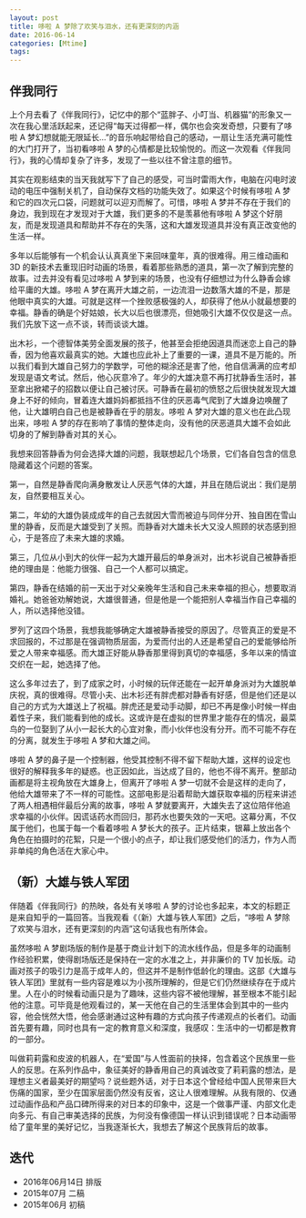 ```yaml
---
layout: post
title: 哆啦 A 梦除了欢笑与泪水，还有更深刻的内涵
date: 2016-06-14
categories: [Mtime]
tags: 
---
```


## 伴我同行

上个月去看了《伴我同行》，记忆中的那个“蓝胖子、小叮当、机器猫”的形象又一次在我心里活跃起来，还记得“每天过得都一样，偶尔也会突发奇想，只要有了哆啦 A 梦幻想就能无限延长…”的音乐响起带给自己的感动，一扇让生活充满可能性的大门打开了，当初看哆啦 A 梦的心情都是比较愉悦的。而这一次观看《伴我同行》，我的心情却复杂了许多，发现了一些以往不曾注意的细节。

其实在观影结束的当天我就写下了自己的感受，可当时雷雨大作，电脑在闪电时波动的电压中强制关机了，自动保存文档的功能失效了。如果这个时候有哆啦 A 梦和它的四次元口袋，问题就可以迎刃而解了。可惜，哆啦 A 梦并不存在于我们的身边，我到现在才发现对于大雄，我们更多的不是羡慕他有哆啦 A 梦这个好朋友，而是发现道具和帮助并不存在的失落，这和大雄发现道具并没有真正改变他的生活一样。

多年以后能够有一个机会认认真真坐下来回味童年，真的很难得。用三维动画和 3D 的新技术去重现旧时动画的场景，看着那些熟悉的道具，第一次了解到完整的故事。过去并没有看见过哆啦 A 梦到来的场景，也没有仔细想过为什么静香会嫁给平庸的大雄。哆啦 A 梦在离开大雄之前，一边流泪一边数落大雄的不是，那是他眼中真实的大雄。可就是这样一个挫败感极强的人，却获得了他从小就最想要的幸福。静香的确是个好姑娘，长大以后也很漂亮，但她吸引大雄不仅仅是这一点。我们先放下这一点不谈，转而谈谈大雄。

出木衫，一个德智体美劳全面发展的孩子，他甚至会拒绝因道具而迷恋上自己的静香，因为他喜欢最真实的她。大雄也应此补上了重要的一课，道具不是万能的。所以我们看到大雄自己努力的学数学，可他的糊涂还是害了他，他自信满满的应考却发现是语文考试。然后，他心灰意冷了。年少的大雄决意不再打扰静香生活时，甚至拿出掀裙子的招数以便让自己被讨厌。可静香在最初的愤怒之后很快就发现大雄身上不好的倾向，冒着连大雄妈妈都抵挡不住的厌恶毒气爬到了大雄身边唤醒了他，让大雄明白自己也是被静香在乎的朋友。哆啦 A 梦对大雄的意义也在此凸现出来，哆啦 A 梦的存在影响了事情的整体走向，没有他的厌恶道具大雄不会如此切身的了解到静香对其的关心。

我想来回答静香为何会选择大雄的问题，我联想起几个场景，它们各自包含的信息隐藏着这个问题的答案。

第一，自然是静香爬向满身散发让人厌恶气体的大雄，并且在随后说出：我们是朋友，自然要相互关心。

第二，年幼的大雄伪装成成年的自己去就因大雪而被迫与同伴分开、独自困在雪山里的静香，反而是大雄受到了关照。而静香对大雄未长大又没人照顾的状态感到担心，于是答应了未来大雄的求婚。

第三，几位从小到大的伙伴一起为大雄开最后的单身派对，出木衫说自己被静香拒绝的理由是：他能力很强、自己一个人都可以搞定。

第四，静香在结婚的前一天出于对父亲晚年生活和自己未来幸福的担心，想要取消婚礼。她爸爸劝解她说，大雄很普通，但是他是一个能把别人幸福当作自己幸福的人，所以选择他没错。

罗列了这四个场景，我想我能够确定大雄被静香接受的原因了。尽管真正的爱是不求回报的，不过那是在强调物质层面，为爱而付出的人还是希望自己的爱能够给所爱之人带来幸福感。而大雄正好能从静香那里得到真切的幸福感，多年以来的情谊交织在一起，她选择了他。

这么多年过去了，到了成家之时，小时候的玩伴还能在一起开单身派对为大雄脱单庆祝，真的很难得。尽管小夫、出木衫还有胖虎都对静香有好感，但是他们还是以自己的方式为大雄送上了祝福。胖虎还是爱动手动脚，却已不再是像小时候一样由着性子来，我们能看到他的成长。这或许是在虚拟的世界里才能存在的情况，最菜鸟的一位娶到了从小一起长大的心宜对象，而小伙伴也没有分开。而不可能不存在的分离，就发生于哆啦 A 梦和大雄之间。

哆啦 A 梦的鼻子是一个控制器，他受其控制不得不留下帮助大雄，这样的设定也很好的解释我多年的疑惑。也正因如此，当达成了目的，他也不得不离开。整部动画都是将主视角放在大雄身上，但离开了哆啦 A 梦一切就不会是这样的走向了，他给大雄带来了不一样的可能性。这部电影是沿着帮助大雄获取幸福的历程来讲述了两人相遇相伴最后分离的故事，哆啦 A 梦就要离开，大雄失去了这位陪伴他追求幸福的小伙伴。因谎话药水而回归，那药水也要失效的一天吧。这幕分离，不仅属于他们，也属于每一个看着哆啦 A 梦长大的孩子。正片结束，银幕上放出各个角色在拍摄时的花絮，只是一个很小的点子，却让我们感受他们的活力，作为人而非单纯的角色活在大家心中。

## （新）大雄与铁人军团

伴随着《伴我同行》的热映，各处有关哆啦 A 梦的讨论也多起来，本文的标题正是来自知乎的一篇回答。当我观看《（新）大雄与铁人军团》之后，“哆啦 A 梦除了欢笑与泪水，还有更深刻的内涵”这句话我也有所体会。

虽然哆啦 A 梦剧场版的制作是基于商业计划下的流水线作品，但是多年的动画制作经验积累，使得剧场版还是保持在一定的水准之上，并非廉价的 TV 加长版。动画对孩子的吸引力是高于成年人的，但这并不是制作低龄化的理由。这部《大雄与铁人军团》里就有一些内容是难以为小孩所理解的，但是它们仍然继续存在于成片里。人在小的时候看动画只是为了趣味，这些内容不被他理解，甚至根本不能引起他的注意。可毕竟是他观看过的，某一天他在自己的生活里体会到其中的一些内容，他会恍然大悟，他会感谢通过这种有趣的方式向孩子传递观点的长者们。动画首先要有趣，同时也具有一定的教育意义和深度，我感叹：生活中的一切都是教育的一部分。

叫做莉莉露和皮波的机器人，在“爱国”与人性面前的抉择，包含着这个民族里一些人的反思。在系列作品中，象征美好的静香用自己的真诚改变了莉莉露的想法，是理想主义者最美好的期望吗？说些题外话，对于日本这个曾经给中国人民带来巨大伤痛的国家，至少在国家层面仍然没有反省，这让人很难理解。从我有限的、仅通过动画作品和产品口碑所得来的对日本的印象中，这是一个做事严谨、内部文化走向多元、有自己审美选择的民族，为何没有像德国一样认识到错误呢？日本动画带给了童年里的美好记忆，当我逐渐长大，我想去了解这个民族背后的故事。



## 迭代

* 2016年06月14日 排版
* 2015年07月 二稿
* 2015年06月 初稿



